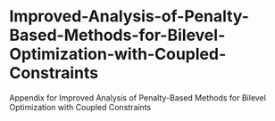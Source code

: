 # Improved-Analysis-of-Penalty-Based-Methods-for-Bilevel-Optimization-with-Coupled-Constraints
Appendix for Improved Analysis of Penalty-Based Methods for Bilevel Optimization with Coupled Constraints

